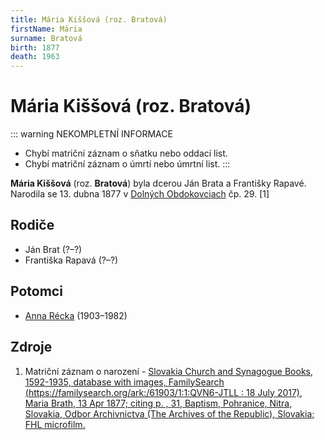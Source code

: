 ```yaml
---
title: Mária Kiššová (roz. Bratová)
firstName: Mária
surname: Bratová
birth: 1877
death: 1963
---
```

# Mária Kiššová (roz. Bratová)

::: warning NEKOMPLETNÍ INFORMACE
- Chybí matriční záznam o sňatku nebo oddací list.
- Chybí matriční záznam o úmrtí nebo úmrtní list.
:::

**Mária Kiššová** (roz. **Bratová**) byla dcerou Ján Brata a Františky Rapavé. Narodila se 13. dubna 1877 v [Dolných Obdokovciach](https://sk.wikipedia.org/wiki/Doln%C3%A9_Obdokovce) čp. 29. [1]


## Rodiče

- Ján Brat (?–?)
- Františka Rapavá (?–?)


## Potomci

- [Anna Récka](kissova-anna-1903.md) (1903–1982)


## Zdroje

1. Matriční záznam o narození - [Slovakia Church and Synagogue Books, 1592-1935, database with images, FamilySearch (https://familysearch.org/ark:/61903/1:1:QVN6-JTLL : 18 July 2017), Maria Brath, 13 Apr 1877; citing p. , 31, Baptism, Pohranice, Nitra, Slovakia, Odbor Archivnictva (The Archives of the Republic), Slovakia; FHL microfilm.](https://www.familysearch.org/ark:/61903/1:1:QVN6-JTLL)
